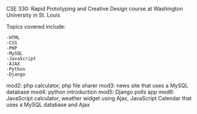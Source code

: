 CSE 330: Rapid Prototyping and Creative Design course at Washington University in St. Louis

Topics covered include:

	-HTML
	-CSS
	-PHP
	-MySQL
	-JavaScript
	-AJAX
	-Python
	-Django


mod2: php calculator, php file sharer
mod3: news site that uses a MySQL database
mod4: python introduction
mod5: Django polls app
mod6: JavaScript calculator, weather widget using Ajax, JavaScript Calendar that uses a MySQL database and Ajax

